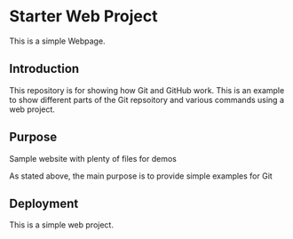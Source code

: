 # Starter Web Project
This is a simple Webpage.

## Introduction
This repository is for showing how Git and GitHub work.
This is an example to show different parts of the Git repsoitory and various commands using a web project.

## Purpose

Sample website with plenty of files for demos

As stated above, the main purpose is to provide simple examples for Git

## Deployment

This is a simple web project.
